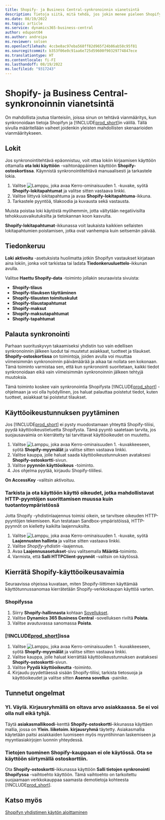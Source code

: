 ```yaml
---
title: Shopify- ja Business Central-synkronoinnin vianetsintä
description: Tietoja siitä, mitä tehdä, jos jokin menee pieleen Shopifyn ja Business Centralin välisen tietojen synkronoinnin aikana
ms.date: 08/19/2022
ms.topic: article
ms.service: dynamics365-business-central
author: edupont04
ms.author: andreipa
ms.reviewer: solsen
ms.openlocfilehash: 4ccbe8ac97eba568ff82d965f24b86ab58c95f81
ms.sourcegitcommit: b353f06e0c91aa6e725d59600f90329774847ece
ms.translationtype: HT
ms.contentlocale: fi-FI
ms.lasthandoff: 08/19/2022
ms.locfileid: "9317243"
---
```

# <a name="troubleshooting-the-shopify-and-business-central-synchronization"></a>Shopify- ja Business Central-synkronoinnin vianetsintä

On mahdollista joutua tilanteisiin, joissa sinun on tehtävä vianmääritys, kun synkronoidaan tietoja Shopifyn ja [!INCLUDE[prod_short](../includes/prod_short.md)]in välillä. Tällä sivulla määritellään vaiheet joidenkin yleisten mahdollisten skenaarioiden vianmääritykseen.

## <a name="logs"></a>Lokit

Jos synkronointitehtävä epäonnistuu, voit ottaa lokiin kirjaamisen käyttöön ottamalla **ota loki käyttöön** -vaihtonäppäimen käyttöön **Shopify-ostoskortissa**. Käynnistä synkronointitehtävä manuaalisesti ja tarkastele lokia.

1. Valitse ![Lamppu, joka avaa Kerro-ominaisuuden 1.](../media/ui-search/search_small.png "Kerro, mitä haluat tehdä") -kuvake, syötä **Shopify-lokitapahtumat** ja valitse sitten vastaava linkki.
2. Valitse liittyvä lokitapahtuma ja avaa **Shopify-lokitapahtuma**-ikkuna.
3. Tarkastele pyyntöä, tilakoodia ja kuvausta sekä vastausta.

Muista poistaa loki käytöstä myöhemmin, jotta vältytään negatiivisilta tehokkuusvaikutuksilta ja tietokannan koon kasvulta.

**Shopify-lokitapahtumat**-ikkunassa voit laukaista kaikkien sellaisten lokitapahtumien poistamisen, jotka ovat vanhempia kuin seitsemän päivää.

## <a name="data-capture"></a>Tiedonkeruu

**Loki aktivoitu** -asetuksista huolimatta jotkin Shopifyn vastaukset kirjataan aina lokiin, jonka voit tarkistaa tai ladata **Tiedonkeruuluettelo**-ikkunan avulla.

Valitse **Haettu Shopify-data** -toiminto jollakin seuraavista sivuista:

- **Shopify-tilaus**
- **Shopify-tilauksen täyttäminen**
- **Shopify-tilausten toimituskulut**
- **Shopify-tilaustapahtumat**
- **Shopify-maksut**
- **Shopify-maksutapahtumat**
- **Shopify-tapahtumat**

## <a name="reset-sync"></a>Palauta synkronointi

Parhaan suorituskyvyn takaamiseksi yhdistin tuo vain edellisen synkronoinnin jälkeen luodut tai muutetut asiakkaat, tuotteet ja tilaukset. **Shopify-ostoskortissa** on toimintoja, joiden avulla voi muuttaa viimeisimmän synkronoinnin päivämäärää ja aikaa tai nollata sen kokonaan. Tämä toiminto varmistaa sen, että kun synkronointi suoritetaan, kaikki tiedot synkronoidaan eikä vain viimeisimmän synkronoinnin jälkeen tehtyjä muutoksia.

Tämä toiminto koskee vain synkronointia Shopifysta [!INCLUDE[prod_short](../includes/prod_short.md)] -ohjelmaan ja voi olla hyödyllinen, jos haluat palauttaa poistetut tiedot, kuten tuotteet, asiakkaat tai poistetut tilaukset.

## <a name="request-the-access-token"></a>Käyttöoikeustunnuksen pyytäminen

Jos [!INCLUDE[prod_short](../includes/prod_short.md)] ei pysty muodostamaan yhteyttä Shopify-tiliisi, pyydä käyttöoikeustietuetta Shopifysta. Tämä pyyntö saatetaan tarvita, jos suojausavaimia on kierrätetty tai tarvittavat käyttöoikeudet on muutettu.

1. Valitse ![Lamppu, joka avaa Kerro-ominaisuuden 1.](../media/ui-search/search_small.png "Kerro, mitä haluat tehdä") -kuvakkeeseen, syötä **Shopify-myymälät** ja valitse sitten vastaava linkki.
2. Valitse kauppa, jolle haluat saada käyttöoikeustunnuksen avataksesi **Shopify-ostoskortti**-sivun.
3. Valitse **pyynnön käyttöoikeus** -toiminto.
4. Jos ohjelma pyytää, kirjaudu Shopify-tilillesi.

**On AccessKey** -valitsin aktivoituu.

### <a name="verify-and-enable-permissions-to-make-http-requests-when-running-in-a-non-production-environment"></a>Tarkista ja ota käyttöön käyttö oikeudet, jotka mahdollistavat HTTP-pyyntöjen suorittamisen muussa kuin tuotantoympäristössä

Jotta Shopify -yhdistinlaajennus toimisi oikein, se tarvitsee oikeuden HTTP-pyyntöjen tekemiseen. Kun testataan Sandbox-ympäristöissä, HTTP-pyynnöt on kielletty kaikilta laajennuksilta.

1. Valitse ![Lamppu, joka avaa Kerro-ominaisuuden 1.](../media/ui-search/search_small.png "Kerro, mitä haluat tehdä") -kuvake, syötä **Laajennusten hallinta** ja valitse sitten vastaava linkki.
2. Valitse *Shopify-yhdistin* -laajennus.
3. Avaa **Laajennusasetukset**-sivu valitsemalla **Määritä**-toiminto.
4. Varmista, että **Salli HTTPClient-pyynnöt** -valitsin on käytössä.

## <a name="rotate-the-shopify-access-key"></a>Kierrätä Shopify-käyttöoikeusavaimia

Seuraavissa ohjeissa kuvataan, miten Shopify-liittimen käyttämää käyttötunnussanomaa kierrätetään Shopify-verkkokaupan käyttöä varten.

### <a name="in-shopify"></a>Shopifyssa

1. Siirry **Shopify-hallinnasta** kohtaan [Sovellukset](https://www.shopify.com/admin/apps).
2. Valitse **Dynamics 365 Business Central** -sovelluksen riviltä **Poista**.
3. Valitse avautuvassa sanomassa **Poista**.

### <a name="in-prod_short"></a>[!INCLUDE[prod_short](../includes/prod_short.md)]issa

1. Valitse ![Lamppu, joka avaa Kerro-ominaisuuden 1.](../media/ui-search/search_small.png "Kerro, mitä haluat tehdä") -kuvakkeeseen, syötä **Shopify-myymälät** ja valitse sitten vastaava linkki.
2. Valitse kauppa, jolle haluat kierrättää käyttöoikeustunnuksen avataksesi **Shopify-ostoskortti**-sivun.
3. Valitse **Pyydä käyttöoikeutta** -toiminto.
4. Kirjaudu pyydettäessä sisään Shopify-tiliisi, tarkista tietosuoja ja käyttöoikeudet ja valitse sitten **Asenna sovellus** -painike.

## <a name="known-issues"></a>Tunnetut ongelmat

### <a name="gen-bus-posting-group-must-have-a-value-in-customer-it-cannot-be-zero-or-empty"></a>Yl. Väylä. Kirjausryhmällä on oltava arvo asiakkaassa. Se ei voi olla null eikä tyhjä.

Täytä **asiakasmallikoodi**-kenttä **Shopify-ostoskortti**-ikkunassa käyttäen mallia, jossa on **Ylein. liiketoim. kirjausryhmä** täytetty. Asiakasmallia käytetään paitsi asiakkaiden luomiseen myös myyntihinnan laskemiseen ja myyntiasiakirjojen luonnin yhteydessä.

### <a name="importing-data-to-your-shopify-shop-isnt-enabled-go-to-the-shop-card-to-enable-it"></a>Tietojen tuominen Shopify-kauppaan ei ole käytössä. Ota se käyttöön siirtymällä ostoskorttiin.

Ota **Shopify-ostoskortti**-ikkunassa käyttöön **Salli tietojen synkronointi Shopifyssa** -vaihtoehto käyttöön.  Tämä vaihtoehto on tarkoitettu suojaamaan verkkokauppaa saamasta demotietoja kohteesta [!INCLUDE[prod_short](../includes/prod_short.md)].

## <a name="see-also"></a>Katso myös

[Shopifyn yhdistimen käytön aloittaminen](get-started.md)  

